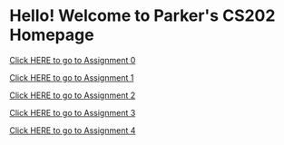 <h1>Hello! Welcome to Parker's CS202 Homepage</h1>

<!-- Assignment 0 -->
<a href="/csci202/Assignment0/assignment0.html">Click HERE to go to Assignment 0</a><br>

<!-- Assignment 1 -->
<a href="/csci202/Assignment_1_hyperlinkStory/index.html">Click HERE to go to Assignment 1</a><br>

<!-- Assignment 2 -->
<a href="/csci202/Assignment_2_CSS_layoutDesign/02_HTML_Proposal_Doc/proposal.html">Click HERE to go to Assignment 2</a><br>

<!-- Assignment 3 -->
<a href="/csci202/Assignment_3_CSS_painting/03_painting_JQuery_draggable/index.html">Click HERE to go to Assignment 3</a><br>

<!-- Assignment 4 -->
<a href="/csci202/Assignment_4_jQuery_p5_Transition/assignment4Page/index.html">Click HERE to go to Assignment 4</a><br>